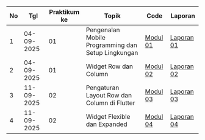 | No  | Tgl | Praktikum ke  | Topik  | Code | Laporan | 
| ------------ | ------------- | ------------ | ------------ | ------------ | ------------ | 
|  1 | 04-09-2025  | 01  | Pengenalan Mobile Programming dan Setup Lingkungan  | [Modul 01](https://github.com/andiniauliaputri/MODUL-1) | [Laporan 01](https://github.com/andiniauliaputri/praktikum_mobile/blob/main/laporan%20praktikum%20modul%201.pdf) | 
|  2 | 04-09-2025  | 01  | Widget Row dan Column | [Modul 02](https://github.com/andiniauliaputri/modul-2) | [Laporan 02](https://github.com/andiniauliaputri/praktikum_mobile/blob/main/laporan%20praktikum%20modul%202.pdf) |
|  3 | 11-09-2025  | 02  | Pengaturan Layout Row dan Column di Flutter | [Modul 03](https://github.com/andiniauliaputri/modul_3) | [Laporan 03](https://github.com/andiniauliaputri/praktikum_mobile/blob/main/laporan%20praktikum%20modul%203.pdf) |
|  4 | 11-09-2025  | 02  | Widget Flexible dan Expanded | [Modul 04](https://github.com/andiniauliaputri/modul-4/tree/main/flutter_andin_4) | [Laporan 04](https://github.com/andiniauliaputri/praktikum_mobile/blob/main/laporan%20praktikum%20modul%204..pdf) |
